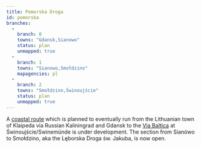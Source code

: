 ```yaml
---
title: Pomorska Droga
id: pomorska
branches:
  -
    branch: 0
    towns: "Gdansk,Sianowo"
    status: plan
    unmapped: true
  -
    branch: 1
    towns: "Sianowo,Smołdzino"
    mapagencies: pl
  -
    branch: 2
    towns: "Smołdzino,Świnoujście"
    status: plan
    unmapped: true
---
```


A [coastal route][0] which is planned to eventually run from the Lithuanian town of Klaipeda via Russian Kaliningrad and Gdansk to the [Via Baltica][1] at Świnoujście/Swinemünde is under development. The section from Sianówo to Smołdzino, aka the Lęborska Droga św. Jakuba, is now open.

[0]: http://www.pomorskadrogaswjakuba.pl/
[1]: baltica.html